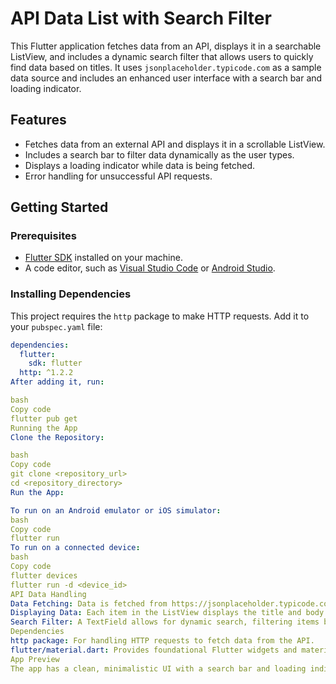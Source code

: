 # API Data List with Search Filter

This Flutter application fetches data from an API, displays it in a searchable ListView, and includes a dynamic search filter that allows users to quickly find data based on titles. It uses `jsonplaceholder.typicode.com` as a sample data source and includes an enhanced user interface with a search bar and loading indicator.

## Features
- Fetches data from an external API and displays it in a scrollable ListView.
- Includes a search bar to filter data dynamically as the user types.
- Displays a loading indicator while data is being fetched.
- Error handling for unsuccessful API requests.

## Getting Started

### Prerequisites
- [Flutter SDK](https://flutter.dev/docs/get-started/install) installed on your machine.
- A code editor, such as [Visual Studio Code](https://code.visualstudio.com/) or [Android Studio](https://developer.android.com/studio).

### Installing Dependencies
This project requires the `http` package to make HTTP requests. Add it to your `pubspec.yaml` file:

```yaml
dependencies:
  flutter:
    sdk: flutter
  http: ^1.2.2
After adding it, run:

bash
Copy code
flutter pub get
Running the App
Clone the Repository:

bash
Copy code
git clone <repository_url>
cd <repository_directory>
Run the App:

To run on an Android emulator or iOS simulator:
bash
Copy code
flutter run
To run on a connected device:
bash
Copy code
flutter devices
flutter run -d <device_id>
API Data Handling
Data Fetching: Data is fetched from https://jsonplaceholder.typicode.com/posts and parsed from JSON format.
Displaying Data: Each item in the ListView displays the title and body of a post.
Search Filter: A TextField allows for dynamic search, filtering items by title as the user types.
Dependencies
http package: For handling HTTP requests to fetch data from the API.
flutter/material.dart: Provides foundational Flutter widgets and material design.
App Preview
The app has a clean, minimalistic UI with a search bar and loading indicator
